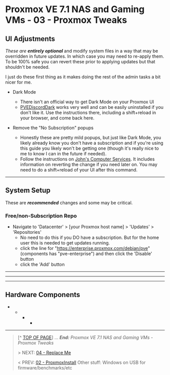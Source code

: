 # Proxmox VE 7.1 NAS and Gaming VMs - 03 - Proxmox Tweaks

## UI Adjustments

*These are* ***entirely optional*** and modify system files in a way that may be overridden in future updates. In which case you may need to re-apply them. To be 100% safe you can revert these prior to applying updates but that shouldn't be needed. 

I just do these first thing as it makes doing the rest of the admin tasks a bit nicer for me. 

* Dark Mode
    + There isn't an official way to get Dark Mode on your Proxmox UI
    + [PVEDiscordDark](https://github.com/Weilbyte/PVEDiscordDark) works very well and can be easily uninstalled if you don't like it. Use the instructions there, including a shift+reload in your browser, and come back here. 

* Remove the "No Subscription" popups
    + Honestly these are pretty mild popups, but just like Dark Mode, you likely already know you don't have a subscription and if you're using this guide you likely won't be getting one (though it's really nice to me to know I can in the future if needed). 
    + Follow the instructions on [John's Computer Services](https://johnscs.com/remove-proxmox51-subscription-notice/). It includes information on reverting the change if you need later on. You may need to do a shift+reload of your UI after this command. 

---

## System Setup

These are ***recommended*** changes and some may be critical. 

### Free/non-Subscription Repo

* Navigate to 'Datacenter' > [your Proxmox host name] > 'Updates' > 'Repositories'
    + No need to do this if you DO have a subscription. But for the home user this is needed to get updates running. 
    + click the line for "https://enterprise.proxmox.com/debian/pve" (components has "pve-enterprise") and then click the 'Disable' button
    + click the 'Add' button

---

---

---

## Hardware Components

* 
    + 
        - 
            * 

---
> [^ [TOP OF PAGE](#proxmox-ve-71-nas-and-gaming-vms---03---proxmox-tweaks)] ... ***End:*** *Proxmox VE 7.1 NAS and Gaming VMs - Proxmox Tweaks*
> 
> \> NEXT: [04 - Replace Me](03.ReplaceMe.md)
>
> \< PREV: [02 - ProxmoxInstall](02.ProxmoxInstall.md)
Other stuff: Windows on USB for firmware/benchmarks/etc
